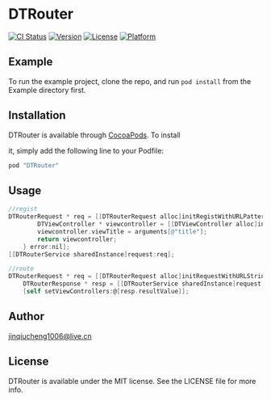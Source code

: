 # DTRouter

[![CI Status](http://img.shields.io/travis/jinqiucheng1006@live.cn/DTRouter.svg?style=flat)](https://travis-ci.org/jinqiucheng1006@live.cn/DTRouter)
[![Version](https://img.shields.io/cocoapods/v/DTRouter.svg?style=flat)](http://cocoapods.org/pods/DTRouter)
[![License](https://img.shields.io/cocoapods/l/DTRouter.svg?style=flat)](http://cocoapods.org/pods/DTRouter)
[![Platform](https://img.shields.io/cocoapods/p/DTRouter.svg?style=flat)](http://cocoapods.org/pods/DTRouter)
## Example

To run the example project, clone the repo, and run `pod install` from the Example directory first.



## Installation

DTRouter is available through [CocoaPods]([http://cocoapods.org](http://cocoapods.org)). To install

it, simply add the following line to your Podfile:

```ruby
pod "DTRouter"
```



## Usage

```objective-c
//regist 
DTRouterRequest * req = [[DTRouterRequest alloc]initRegistWithURLPattern:@"example://firstviewcontroller" handler:^id(NSDictionary *paths, NSDictionary *arguments) {
        DTViewController * viewcontroller = [[DTViewController alloc]init];
        viewcontroller.viewTitle = arguments[@"title"];
        return viewcontroller;
    } error:nil];
[[DTRouterService sharedInstance]request:req];

//route
DTRouterRequest * req = [[DTRouterRequest alloc]initRequestWithURLString:@"example://firstviewcontroller?title=hahaha" error:nil];
    DTRouterResponse * resp = [[DTRouterService sharedInstance]request:req];
    [self setViewControllers:@[resp.resultValue]];
```



## Author

jinqiucheng1006@live.cn

## License

DTRouter is available under the MIT license. See the LICENSE file for more info.
